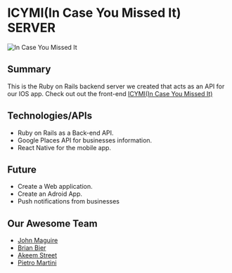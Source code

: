 # ICYMI(In Case You Missed It) SERVER

![In Case You Missed It][logo]

[logo]: https://66.media.tumblr.com/7efe668ccadd4a76e548e10b19e19385/tumblr_o6v99yApml1ubupxao1_400.png "In case you missed it"

## Summary

This is the Ruby on Rails backend server we created that acts as an API for our IOS app. Check out out the front-end [ICYMI(In Case You Missed It)](https://github.com/nyc-sea-lions-2016/Incase_Frontend)

## Technologies/APIs

* Ruby on Rails as a Back-end API.
* Google Places API for businesses information.
* React Native for the mobile app.

## Future 

* Create a Web application.
* Create an Adroid App.
* Push notifications from  businesses

## Our Awesome Team

* [John Maguire](https://github.com/jm96441n)
* [Brian Bier](https://github.com/brianbier)
* [Akeem Street](https://github.com/akeem-s)
* [Pietro Martini](https://github.com/Pietro-Martini)

